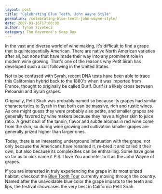 ```yaml
---
layout: post
title: "Celebrating Blue Teeth, John Wayne Style"
permalink: /celebrating-blue-teeth-john-wayne-style/
date: 2007-03-16T17:00:00
author: Tynan Szvetecz
category: The Reverend's Soap Box
---
```


In the vast and diverse world of wine making, it's difficult to find a grape that is quintessentially American. There are native North American varieties after all, but none that have made their way into any prominent role in modern wine growing. That's one of the reasons why Petit Sirah has developed such a cult following in the United States.

Not to be confused with Syrah, recent DNA tests have been able to trace this Californian hybrid back to the 1880's when it was imported from France, thought to originally be called Durif. Durif is a likely cross between Peloursin and Syrah grapes.

Originally, Petit Sirah was probably named so because its grapes had similar characteristics to Syrah in that both can be massive, rich and rustic wines. As one might guess they were probably also petite, and smaller grapes are generally favored by wine makers because they have a higher skin to juice ratio. A great deal of the tannin, flavor and subtle aromas in red wine come from the skin, so during wine growing and cultivation smaller grapes are generally prized higher than larger ones.

Today, there is an interesting underground infatuation with the grape, not only because the Americans have renamed it, re-bred it and called it their own, but also because its complexities can be enthralling. Some have gone so far as to nick name it P.S. I love You and refer to it as the John Wayne of grapes.

If you are interested in truly experiencing the grape in its most prized habitat, checkout the [Blue Tooth Tour](www.bluetoothtour.com) currently moving through the country. Named after the unavoidable blue color the grape imparts to the teeth and lips, the festival showcases the very best in California Petit Sirah.
